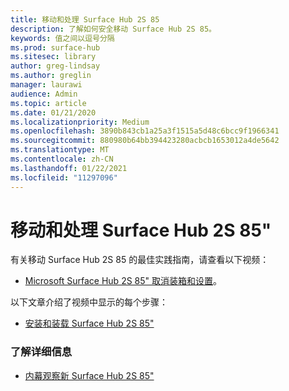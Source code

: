 ```yaml
---
title: 移动和处理 Surface Hub 2S 85
description: 了解如何安全移动 Surface Hub 2S 85。
keywords: 值之间以逗号分隔
ms.prod: surface-hub
ms.sitesec: library
author: greg-lindsay
ms.author: greglin
manager: laurawi
audience: Admin
ms.topic: article
ms.date: 01/21/2020
ms.localizationpriority: Medium
ms.openlocfilehash: 3890b843cb1a25a3f1515a5d48c6bcc9f1966341
ms.sourcegitcommit: 880980b64bb394423280acbcb1653012a4de5642
ms.translationtype: MT
ms.contentlocale: zh-CN
ms.lasthandoff: 01/22/2021
ms.locfileid: "11297096"
---
```

# 移动和处理 Surface Hub 2S 85"

有关移动 Surface Hub 2S 85 的最佳实践指南，请查看以下视频： 
- [Microsoft Surface Hub 2S 85" 取消装箱和设置](https://aka.ms/Hub2S85Unboxing)。 

以下文章介绍了视频中显示的每个步骤：

- [安装和装载 Surface Hub 2S 85"](surface-hub-2s-85-install-mount.md)

### 了解详细信息
- [内幕观察新 Surface Hub 2S 85"](https://techcommunity.microsoft.com/t5/surface-it-pro-blog/inside-look-at-the-new-surface-hub-2s-85/ba-p/1721773)

